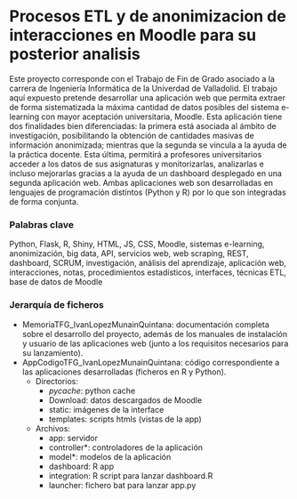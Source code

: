 # Procesos ETL y de anonimizacion de interacciones en Moodle para su posterior analisis
Este proyecto corresponde con el Trabajo de Fin de Grado asociado a la carrera de Ingeniería Informática de la Univerdad de Valladolid.
El trabajo aquí expuesto pretende desarrollar una aplicación web que permita extraer de forma sistematizada
la máxima cantidad de datos posibles del sistema e-learning con mayor aceptación
universitaria, Moodle. Esta aplicación tiene dos finalidades bien diferenciadas: la primera está
asociada al ámbito de investigación, posibilitando la obtención de cantidades masivas de información
anonimizada; mientras que la segunda se vincula a la ayuda de la práctica docente. Esta
última, permitirá a profesores universitarios acceder a los datos de sus asignaturas y monitorizarlas,
analizarlas e incluso mejorarlas gracias a la ayuda de un dashboard desplegado en una
segunda aplicación web. Ambas aplicaciones web son desarrolladas en lenguajes de programación
distintos (Python y R) por lo que son integradas de forma conjunta.

### Palabras clave
Python, Flask, R, Shiny, HTML, JS, CSS, Moodle, sistemas e-learning,
anonimización, big data, API, servicios web, web scraping, REST, dashboard, SCRUM, investigación,
análisis del aprendizaje, aplicación web, interacciones, notas, procedimientos estadísticos,
interfaces, técnicas ETL, base de datos de Moodle

### Jerarquía de ficheros

* MemoriaTFG_IvanLopezMunainQuintana: documentación completa sobre el desarrollo del proyecto, además de los manuales de instalación
y usuario de las aplicaciones web (junto a los requisitos necesarios para su lanzamiento).
* AppCodigoTFG_IvanLopezMunainQuintana: código correspondiente a las aplicaciones desarrolladas (ficheros en R y Python).
  + Directorios:
    - _pycache_: python cache
    - Download: datos descargados de Moodle
    - static: imágenes de la interface
    - templates: scripts htmls (vistas de la app)
  + Archivos:
    - app: servidor
    - controller*: controladores de la aplicación
    - model*: modelos de la aplicación
    -  dashboard: R app
    - integration: R script para lanzar dashboard.R
    - launcher: fichero bat para lanzar app.py
  
